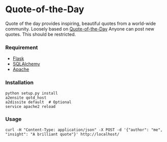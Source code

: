 # Quote-of-the-Day
Quote of the day provides inspiring, beautiful quotes from a world-wide community.
Loosely based on [Quote-of-the-Day](https://github.com/der-Daniel/Quote-of-the-Day)
Anyone can post new quotes. This should be restricted.


### Requirement
-  [Flask](http://flask.pocoo.org/)
-  [SQLAlchemy](http://www.sqlalchemy.org/)
-  [Apache](https://httpd.apache.org/)


### Installation
```
python setup.py install
a2ensite qotd_host
a2dissite default  # Optional
service apache2 reload
```

### Usage
```
curl -H "Content-Type: application/json" -X POST -d '{"author": "me", "insight": "A brilliant quote"}' http://localhost/
```
